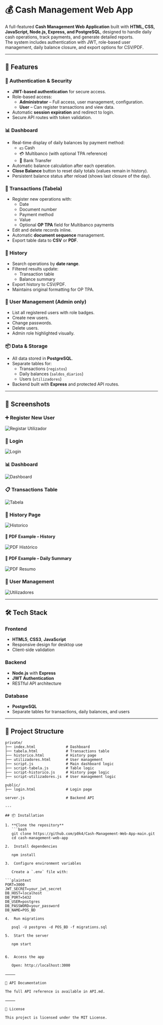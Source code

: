 # 💰 Cash Management Web App

A full-featured **Cash Management Web Application** built with **HTML, CSS, JavaScript, Node.js, Express, and PostgreSQL**, designed to handle daily cash operations, track payments, and generate detailed reports.  
The system includes authentication with JWT, role-based user management, daily balance closure, and export options for CSV/PDF.

---

## 🚀 Features

### 🔐 Authentication & Security
- **JWT-based authentication** for secure access.
- Role-based access:
  - **Administrator** – Full access, user management, configuration.
  - **User** – Can register transactions and view data.
- Automatic **session expiration** and redirect to login.
- Secure API routes with token validation.

### 📊 Dashboard
- Real-time display of daily balances by payment method:
  - 💵 Cash  
  - 💳 Multibanco (with optional TPA reference)  
  - 🔄 Bank Transfer
- Automatic balance calculation after each operation.
- **Close Balance** button to reset daily totals (values remain in history).
- Persistent balance status after reload (shows last closure of the day).

### 🧾 Transactions (Tabela)
- Register new operations with:
  - Date
  - Document number
  - Payment method
  - Value
  - Optional **OP TPA** field for Multibanco payments
- Edit and delete records inline.
- Automatic **document sequence** management.
- Export table data to **CSV** or **PDF**.

### 📜 History
- Search operations by **date range**.
- Filtered results update:
  - Transaction table
  - Balance summary
- Export history to CSV/PDF.
- Maintains original formatting for OP TPA.

### 👥 User Management (Admin only)
- List all registered users with role badges.
- Create new users.
- Change passwords.
- Delete users.
- Admin role highlighted visually.

### 📦 Data & Storage
- All data stored in **PostgreSQL**.
- Separate tables for:
  - Transactions (`registos`)
  - Daily balances (`saldos_diarios`)
  - Users (`utilizadores`)
- Backend built with **Express** and protected API routes.

---

## 📸 Screenshots


### ➕ Register New User
![Registar Utilizador](docs/images/registar_utilizador.png)

### 🔑 Login
![Login](./docs/images/login.png)

### 📊 Dashboard
![Dashboard](./docs/images/dashboard.png)

### 📋 Transactions Table
![Tabela](docs/images/Tabela.png)

### 📜 History Page
![Historico](docs/images/Historico.png)

#### 📄 PDF Example – History
![PDF Histórico](docs/images/historico_movimentos_2025-08-09_1.png)

#### 📄 PDF Example – Daily Summary
![PDF Resumo](docs/images/resumo_caixa_2025-08-09_1.png)

### 👥 User Management
![Utilizadores](docs/images/Utilizadores.png)


---

## 🛠️ Tech Stack

### Frontend
- **HTML5**, **CSS3**, **JavaScript**
- Responsive design for desktop use
- Client-side validation

### Backend
- **Node.js** with **Express**
- **JWT Authentication**
- RESTful API architecture

### Database
- **PostgreSQL**
- Separate tables for transactions, daily balances, and users

---

## 📂 Project Structure

```plaintext
private/
├── index.html              # Dashboard
├── tabela.html             # Transactions table
├── historico.html          # History page
├── utilizadores.html       # User management
├── script.js               # Main dashboard logic
├── script-tabela.js        # Table logic
├── script-historico.js     # History page logic
├── script-utilizadores.js  # User management logic

public/
├── login.html              # Login page

server.js                   # Backend API

---

## 📦 Installation

1. **Clone the repository**
   ```bash
   git clone https://github.com/p0k4/Cash-Management-Web-App-main.git
   cd cash-management-web-app

2.	Install dependencies

   npm install

3.	Configure environment variables

   Create a `.env` file with:

```plaintext
PORT=3000
JWT_SECRET=your_jwt_secret
DB_HOST=localhost
DB_PORT=5432
DB_USER=postgres
DB_PASSWORD=your_password
DB_NAME=POS_BD

4.	Run migrations

   psql -U postgres -d POS_BD -f migrations.sql

5.	Start the server

   npm start


6.	Access the app
   
   Open: http://localhost:3000

⸻

📜 API Documentation

The full API reference is available in API.md.

⸻

📄 License

This project is licensed under the MIT License.

